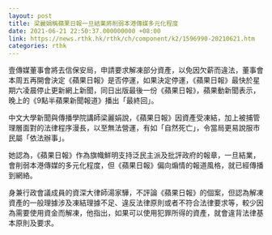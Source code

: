 ```yaml
---
layout: post
title: 梁麗娟稱蘋果日報一旦結業將削弱本港傳媒多元化程度
date: 2021-06-21 22:50:37.000000000 +08:00
link: https://news.rthk.hk/rthk/ch/component/k2/1596990-20210621.htm
categories: rthk
---
```


壹傳媒董事會將去信保安局，申請要求解凍部分資產，以免因欠薪而違法，董事會本周五再開會決定《蘋果日報》是否停運，如果決定停運，《蘋果日報》最快於星期六凌晨停止更新網上新聞，同日出版最後一份《蘋果日報》，蘋果動新聞表示，晚上的《9點半蘋果新聞報道》播出「最終回」。

中文大學新聞與傳播學院講師梁麗娟說，《蘋果日報》因資產受凍結，加上被捕管理層面對的法律程序漫長，以至無法營運，有如「自然死亡」，令當局更易說服市民屬「依法辦事」。

她認為，《蘋果日報》作為旗幟鮮明支持泛民主派及批評政府的報章，一旦結業，會削弱本港傳媒的多元化程度，但《蘋果日報》偏向煽情的報道風格，就已經傳播到網絡。

身兼行政會議成員的資深大律師湯家驊，不評論《蘋果日報》的個案，但認為解凍資產的一般理據涉及凍結理據不足、違反法律原則或者不符合法律要求等，較少因為需要使用資金而解凍，他指出，如果可以使用犯罪所得的資產，就會違背法律基本原則及要求。
